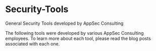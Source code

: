 # Security-Tools
General Security Tools developed by AppSec Consulting

The following tools were developed by various AppSec Consulting employees. To learn more about each tool, please read the blog posts associated with each one.
